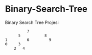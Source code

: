 # Binary-Search-Tree
Binary Search Tree Projesi


              7
          5           8
    1         6         9
    0     3
        2   4
